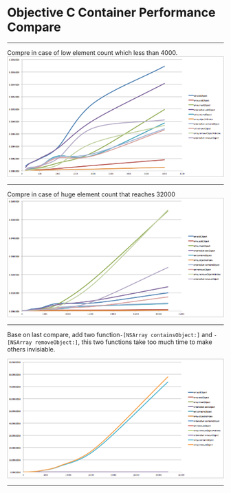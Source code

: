# Objective C Container Performance Compare

---
Compre in case of low element count which less than 4000.
 ![image](https://raw.githubusercontent.com/shuice/Objective-C-Container-Performance-Compare/master/1.png)
 
---
  
Compre in case of huge element count that reaches 32000
 ![image](https://raw.githubusercontent.com/shuice/Objective-C-Container-Performance-Compare/master/2.png)
 
---

Base on last compare, add two function``-[NSArray containsObject:]`` and ``-[NSArray removeObject:]``, this two functions take too much time to make others invisiable.
 
 ![image](https://raw.githubusercontent.com/shuice/Objective-C-Container-Performance-Compare/master/3.png)
 
---
 
